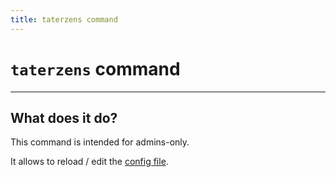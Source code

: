 ```yaml
---
title: taterzens command
---
```


# `taterzens` command

---

## What does it do?

This command is intended for admins-only.

It allows to reload / edit the [config file](../../installation/config.md).
